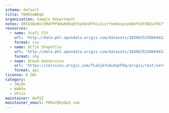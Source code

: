 ```yaml
---
schema: default
title: TQM0SeWDqO 
organization: Sample Department 
notes: ERSGd8oWxlVM4FPP4HwK9EqQYXyGbn8ThcLIcyrfme6kspseADmfU3F0BZu7OS7YuVj3pJT5 a1ARaMvrNCqzt9xlH jOizKLZiX 
resources:
  - name: 3cuf1 CSV
    url: 'http://data.phl.opendata.arcgis.com/datasets/1839b35258604422b0b520cbb668df0d_0.csv'
    format: csv
  - name: DC7jk Shapefile
    url: 'http://data.phl.opendata.arcgis.com/datasets/1839b35258604422b0b520cbb668df0d_0.zip'
    format: shp
  - name: bCmu0 GeoService
    url: 'https://services.arcgis.com/fLeGjb7u4uXqeF9q/arcgis/rest/services/Air_Monitoring_Stations/FeatureServer/0/query'
    format: api
license: 0 ZWc 
category:
  - CWjOn 
  - W4Nfm 
  - VFinz 
maintainer: HuPSZ  
maintainer_email: P0RaY@hyDpd.com
---
```

